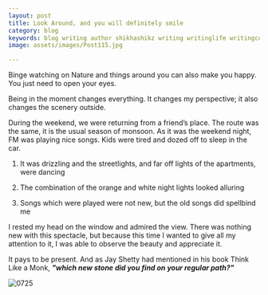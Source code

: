 ```yaml
---
layout: post
title: Look Around, and you will definitely smile
category: blog
keywords: blog writing author shikhashikz writing writinglife writingcommunity dailyblogpost dailyblogpostchallenge happiness suffering life experiences 
image: assets/images/Post115.jpg

---
```


Binge watching on Nature and things around you can also make you happy. You just need to open your eyes.

Being in the moment changes everything. It changes my perspective; it also changes the scenery outside.

During the weekend, we were returning from a friend’s place. The route was the same, it is the usual season of monsoon. As it was the weekend night, FM was playing nice songs. Kids were tired and dozed off to sleep in the car.

1)	It was drizzling and the streetlights, and far off lights of the apartments, were dancing

2)	The combination of the orange and white night lights looked alluring

3)	Songs which were played were not new, but the old songs did spellbind me

I rested my head on the window and admired the view. There was nothing new with this spectacle, but because this time I wanted to give all my attention to it, I was able to observe the beauty and appreciate it.

It pays to be present. And as Jay Shetty had mentioned in his book Think Like a Monk, ***"which new stone did you find on your regular path?"***

![0725](https://user-images.githubusercontent.com/21696121/126936841-f218e592-bde9-4ac8-b6f7-26625e6d3e66.png)

